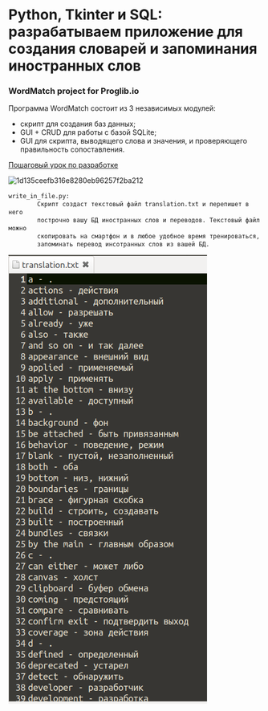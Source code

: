 # Python, Tkinter и SQL: разрабатываем приложение для создания словарей и запоминания иностранных слов
### WordMatch project for Proglib.io

Программа WordMatch состоит из 3 независимых модулей:
- скрипт для создания баз данных;
- GUI + CRUD для работы с базой SQLite;
- GUI для скрипта, выводящего слова и значения, и проверяющего правильность сопоставления.

[Пошаговый урок по разработке](https://proglib.io/p/python-tkinter-i-sql-razrabatyvaem-prilozhenie-dlya-sozdaniya-slovarey-i-zapominaniya-inostrannyh-slov-2022-08-08)

![1d135ceefb316e8280eb96257f2ba212](https://user-images.githubusercontent.com/85797091/183397294-e70d3fc8-0275-4f73-80a8-12e6a3363b74.jpg)

	write_in_file.py:
			Скрипт создаст текстовый файл translation.txt и перепишет в него 
			построчно вашу БД иностранных слов и переводов. Текстовый файл можно
			скопировать на смартфон и в любое удобное время тренироваться, 
			запоминать перевод инсотранных слов из вашей БД.
		
![translation.txt](https://github.com/donKarabas/wordmatch/blob/main/pictures/translation_txt.png)

